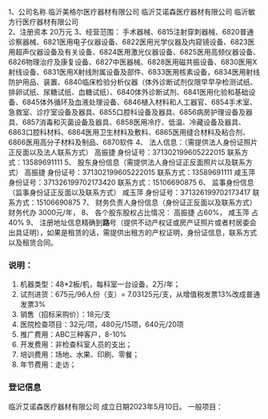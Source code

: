 
1、公司名称
    临沂美格尔医疗器材有限公司
    临沂艾诺森医疗器材有限公司
    临沂敏方行医疗器材有限公司  
2、注册资本    20万元
3、经营范围：
  手术器械、6815注射穿刺器械、6820普通诊察器械、6821医用电子仪器设备、6822医用光学仪器及内窥镜设备、6823医用超声仪器设备及有关设备、6824医用激光仪器设备、6825医用高频仪器设备、6826物理治疗及康复设备、6827中医器械、6828医用磁共振设备、6830医用X射线设备、6831医用X射线附属设备及部件、6833医用核素设备，6834医用射线防护用品、装置、6840临床检验分析仪器（体外诊断试剂仅限早早孕检测试纸、排卵试纸、尿糖试纸、血糖试纸）、6840体外诊断试剂、6841医用化验和基础设备、6845体外循环及血液处理设备、6846植入材料和人工器官、6854手术室、急救室、诊疗室设备及器具、6855口腔科设备及器具、6856病房护理设备及器具、6857消毒和灭菌设备及器具、6858医用冷疗、低温、冷藏设备及器具、6863口腔科材料、6864医用卫生材料及敷料、6865医用缝合材料及粘合剂、6866医用高分子材料及制品、6870软件
4、 法人信息：（需提供法人身份证照片正反面以及法人联系方式）
   高振捷  身份证号：371302199605222015  联系方式：13589691111
5、 股东身份信息（需提供法人身份证正反面照片以及联系方式）
   高振捷  身份证号：371302199605222015  联系方式：13589691111
   咸玉萍  身份证号：371326199702173420  联系方式：15106690875 
6、 监事身份信息（监事身份证正反面以及联系方式）
咸玉萍  身份证号：371326199702173417 联系方式：15106690875
7、 财务负责人身份信息（身份证正反面以及联系方式）
     财务代办 3000元/年，
8、 各个股东股权占比情况：
   高振捷   占60%， 
   咸玉萍   占40%
9、 注册地址信息精确到**路**号（提供不动产权证或房产证照片或者村居委会出具证明），如果是租赁的话，需提供出租方的产权证明，身份证信息，联系方式以及租赁合同。

### 说明：
1. 机器类型：48*2板/机，每科室一台设备，2万/年；
2. 试剂进货：675元/96人份（支）= 7.03125元/支，从增值税发票13%改成普通发票3%
3. 销售（招标采购价）：18元/支
4. 医院检查项目：32元/项，480元/15项，640元/20项
5. 推广费用：ABC三种客户，8-10%
6. 开发费用：非检查科室人员的支出；
7. 培训费用：场地、水果、印刷、零餐；
8. 年节费用：走访；

### 登记信息

临沂艾诺森医疗器材有限公司
成立日期2023年5月10日。
一般项目：

<!--stackedit_data:
eyJoaXN0b3J5IjpbLTM5NzMwNTA4MV19
-->